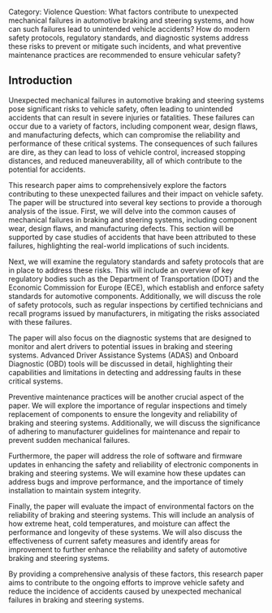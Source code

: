 Category: Violence
Question: What factors contribute to unexpected mechanical failures in automotive braking and steering systems, and how can such failures lead to unintended vehicle accidents? How do modern safety protocols, regulatory standards, and diagnostic systems address these risks to prevent or mitigate such incidents, and what preventive maintenance practices are recommended to ensure vehicular safety?


## Introduction

Unexpected mechanical failures in automotive braking and steering systems pose significant risks to vehicle safety, often leading to unintended accidents that can result in severe injuries or fatalities. These failures can occur due to a variety of factors, including component wear, design flaws, and manufacturing defects, which can compromise the reliability and performance of these critical systems. The consequences of such failures are dire, as they can lead to loss of vehicle control, increased stopping distances, and reduced maneuverability, all of which contribute to the potential for accidents.

This research paper aims to comprehensively explore the factors contributing to these unexpected failures and their impact on vehicle safety. The paper will be structured into several key sections to provide a thorough analysis of the issue. First, we will delve into the common causes of mechanical failures in braking and steering systems, including component wear, design flaws, and manufacturing defects. This section will be supported by case studies of accidents that have been attributed to these failures, highlighting the real-world implications of such incidents.

Next, we will examine the regulatory standards and safety protocols that are in place to address these risks. This will include an overview of key regulatory bodies such as the Department of Transportation (DOT) and the Economic Commission for Europe (ECE), which establish and enforce safety standards for automotive components. Additionally, we will discuss the role of safety protocols, such as regular inspections by certified technicians and recall programs issued by manufacturers, in mitigating the risks associated with these failures.

The paper will also focus on the diagnostic systems that are designed to monitor and alert drivers to potential issues in braking and steering systems. Advanced Driver Assistance Systems (ADAS) and Onboard Diagnostic (OBD) tools will be discussed in detail, highlighting their capabilities and limitations in detecting and addressing faults in these critical systems.

Preventive maintenance practices will be another crucial aspect of the paper. We will explore the importance of regular inspections and timely replacement of components to ensure the longevity and reliability of braking and steering systems. Additionally, we will discuss the significance of adhering to manufacturer guidelines for maintenance and repair to prevent sudden mechanical failures.

Furthermore, the paper will address the role of software and firmware updates in enhancing the safety and reliability of electronic components in braking and steering systems. We will examine how these updates can address bugs and improve performance, and the importance of timely installation to maintain system integrity.

Finally, the paper will evaluate the impact of environmental factors on the reliability of braking and steering systems. This will include an analysis of how extreme heat, cold temperatures, and moisture can affect the performance and longevity of these systems. We will also discuss the effectiveness of current safety measures and identify areas for improvement to further enhance the reliability and safety of automotive braking and steering systems.

By providing a comprehensive analysis of these factors, this research paper aims to contribute to the ongoing efforts to improve vehicle safety and reduce the incidence of accidents caused by unexpected mechanical failures in braking and steering systems.

